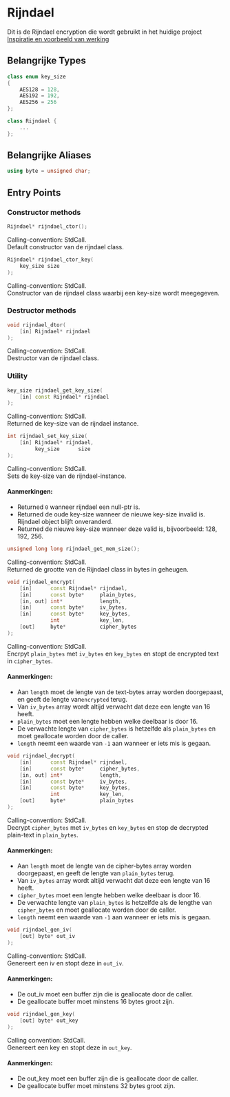 # Rijndael

Dit is de Rijndael encryption die wordt gebruikt in het huidige project
[Inspiratie en voorbeeld van werking](https://github.com/SergeyBel/AES)

## Belangrijke Types
```c++
class enum key_size
{
    AES128 = 128,
    AES192 = 192,
    AES256 = 256
};
```

```c++
class Rijndael {
    ...
};
```

## Belangrijke Aliases
```c++
using byte = unsigned char;
```

## Entry Points

### Constructor methods
```c++
Rijndael* rijndael_ctor();
```
Calling-convention: StdCall.  
Default constructor van de rijndael class.

  
```c++
Rijndael* rijndael_ctor_key(
    key_size size
);
```
Calling-convention: StdCall.  
Constructor van de rijndael class waarbij een key-size wordt meegegeven.

### Destructor methods
```c++
void rijndael_dtor(
    [in] Rijndael* rijndael
);
```
Calling-convention: StdCall.  
Destructor van de rijndael class.

### Utility
```c++
key_size rijndael_get_key_size(
    [in] const Rijndael* rijndael
);
```
Calling-convention: StdCall.  
Returned de key-size van de rijndael instance.

```c++
int rijndael_set_key_size(
    [in] Rijndael* rijndael,
         key_size      size
);
```
Calling-convention: StdCall.  
Sets de key-size van de rijndael-instance.  

#### Aanmerkingen:
 - Returned `0` wanneer rijndael een null-ptr is.
 - Returned de oude key-size wanneer de nieuwe key-size invalid is. Rijndael object blijft onveranderd.
 - Returned de nieuwe key-size wanneer deze valid is, bijvoorbeeld: 128, 192, 256.

```c++
unsigned long long rijndael_get_mem_size();
```
Calling-convention: StdCall.  
Returned de grootte van de Rijndael class in bytes in geheugen.

```c++
void rijndael_encrypt(
    [in]      const Rijndael* rijndael,
    [in]      const byte*     plain_bytes,
    [in, out] int*            length,
    [in]      const byte*     iv_bytes,
    [in]      const byte*     key_bytes,
              int             key_len,
    [out]     byte*           cipher_bytes 
);
```
Calling-convention: StdCall.  
Encrpyt `plain_bytes` met `iv_bytes` en `key_bytes` en stopt de encrypted text in `cipher_bytes`.  
  
#### Aanmerkingen:
 - Aan `length` moet de lengte van de text-bytes array worden doorgepaast, en geeft de lengte van`encrypted` terug.  
 - Van `iv_bytes` array wordt altijd verwacht dat deze een lengte van 16 heeft.
 - `plain_bytes` moet een lengte hebben welke deelbaar is door 16.
 - De verwachte lengte van `cipher_bytes` is hetzelfde als `plain_bytes` en moet geallocate worden door de caller.
 - `length` neemt een waarde van `-1` aan wanneer er iets mis is gegaan.

```c++
void rijndael_decrypt(
    [in]      const Rijndael* rijndael,
    [in]      const byte*     cipher_bytes,
    [in, out] int*            length,
    [in]      const byte*     iv_bytes,
    [in]      const byte*     key_bytes,
              int             key_len,
    [out]     byte*           plain_bytes
);
```
Calling-convention: StdCall.  
Decrypt `cipher_bytes` met `iv_bytes` en `key_bytes` en stop de decrypted plain-text in `plain_bytes`.

#### Aanmerkingen:
 - Aan `length` moet de lengte van de cipher-bytes array worden doorgepaast, en geeft de lengte van `plain_bytes` terug.  
 - Van `iv_bytes` array wordt altijd verwacht dat deze een lengte van 16 heeft.
 - `cipher_bytes` moet een lengte hebben welke deelbaar is door 16.
 - De verwachte lengte van `plain_bytes` is hetzelfde als de lengthe van `cipher_bytes` en moet geallocate worden door de caller.
 - `length` neemt een waarde van `-1` aan wanneer er iets mis is gegaan.

```c++
void rijndael_gen_iv(
    [out] byte* out_iv
);
```
Calling-convention: StdCall.  
Genereert een iv en stopt deze in `out_iv`.
#### Aanmerkingen:
 - De out_iv moet een buffer zijn die is geallocate door de caller.
 - De geallocate buffer moet minstens 16 bytes groot zijn.

```c++
void rijndael_gen_key(
    [out] byte* out_key
);
```
Calling convention: StdCall.  
Genereert een key en stopt deze in `out_key`.
#### Aanmerkingen:
- De out_key moet een buffer zijn die is geallocate door de caller.
- De geallocate buffer moet minstens 32 bytes groot zijn.